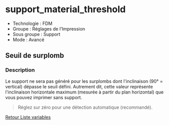 # support_material_threshold

* Technologie : FDM
* Groupe : Réglages de l'Impression
* Sous groupe : Support
* Mode : Avancé

## Seuil de surplomb

### Description

Le support ne sera pas généré pour les surplombs dont l'inclinaison (90° = vertical) dépasse le seuil défini.
Autrement dit, cette valeur représente l'inclinaison horizontale maximum (mesurée à partir du plan horizontal) que vous pouvez imprimer sans support.

> Réglez sur zéro pour une détection automatique (recommandé).

[Retour Liste variables](variable_list.md)